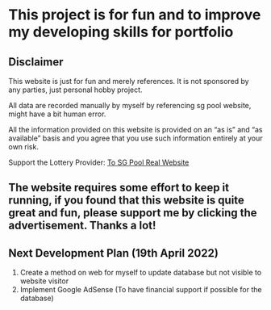 # This project is for fun and to improve my developing skills for portfolio

## Disclaimer

This website is just for fun and merely references. It is not sponsored by any parties, just personal hobby project. 

All data are recorded manually by myself by referencing sg pool website, might have a bit human error. 

All the information provided on this website is provided on an “as is” and “as available” basis and you agree that you use such information entirely at your own risk. 

Support the Lottery Provider: [To SG Pool Real Website]("https://www.singaporepools.com.sg/landing/en/Pages/index.html")


## The website requires some effort to keep it running, if you found that this website is quite great and fun, please support me by clicking the advertisement. Thanks a lot!

## Next Development Plan (19th April 2022)
1. Create a method on web for myself to update database but not visible to website visitor
2. Implement Google AdSense (To have financial support if possible for the database)